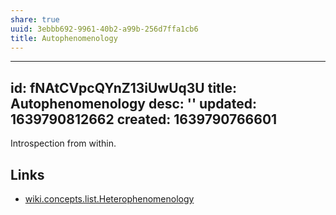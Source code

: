```yaml
---
share: true
uuid: 3ebbb692-9961-40b2-a99b-256d7ffa1cb6
title: Autophenomenology
---
```

---
id: fNAtCVpcQYnZ13iUwUq3U
title: Autophenomenology
desc: ''
updated: 1639790812662
created: 1639790766601
---

Introspection from within.

## Links

* [wiki.concepts.list.Heterophenomenology](/undefined)